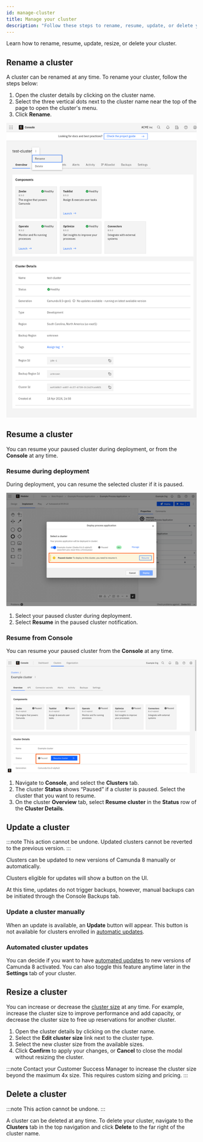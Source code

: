 ```yaml
---
id: manage-cluster
title: Manage your cluster
description: "Follow these steps to rename, resume, update, or delete your cluster."
---
```


Learn how to rename, resume, update, resize, or delete your cluster.

## Rename a cluster

A cluster can be renamed at any time. To rename your cluster, follow the steps below:

1. Open the cluster details by clicking on the cluster name.
2. Select the three vertical dots next to the cluster name near the top of the page to open the cluster's menu.
3. Click **Rename**.

![cluster-rename](./img/cluster-rename.png)

## Resume a cluster

You can resume your paused cluster during deployment, or from the **Console** at any time.

### Resume during deployment

During deployment, you can resume the selected cluster if it is paused.

![Resume a paused cluster during deployment](./img/cluster-resume-deploy.png)

1. Select your paused cluster during deployment.
1. Select **Resume** in the paused cluster notification.

### Resume from Console

You can resume your paused cluster from the **Console** at any time.

![Resume a paused cluster from the Console](./img/cluster-resume-console.png)

1. Navigate to **Console**, and select the **Clusters** tab.
1. The cluster **Status** shows “Paused” if a cluster is paused. Select the cluster that you want to resume.
1. On the cluster **Overview** tab, select **Resume cluster** in the **Status** row of the **Cluster Details**.

## Update a cluster

:::note
This action cannot be undone. Updated clusters cannot be reverted to the previous version.
:::

Clusters can be updated to new versions of Camunda 8 manually or automatically.

Clusters eligible for updates will show a button on the UI.

At this time, updates do not trigger backups, however, manual backups can be initiated through the Console Backups tab.

### Update a cluster manually

When an update is available, an **Update** button will appear. This button is not available for clusters enrolled in [automatic updates](/reference/auto-updates.md).

### Automated cluster updates

You can decide if you want to have [automated updates](/reference/auto-updates.md) to new versions of Camunda 8 activated. You can also toggle this feature anytime later in the **Settings** tab of your cluster.

## Resize a cluster

You can increase or decrease the [cluster size](/components/concepts/clusters.md#cluster-size) at any time. For example, increase the cluster size to improve performance and add capacity, or decrease the cluster size to free up reservations for another cluster.

1. Open the cluster details by clicking on the cluster name.
1. Select the **Edit cluster size** link next to the cluster type.
1. Select the new cluster size from the available sizes.
1. Click **Confirm** to apply your changes, or **Cancel** to close the modal without resizing the cluster.

:::note
Contact your Customer Success Manager to increase the cluster size beyond the maximum 4x size. This requires custom sizing and pricing.
:::

## Delete a cluster

:::note
This action cannot be undone.
:::

A cluster can be deleted at any time. To delete your cluster, navigate to the **Clusters** tab in the top navigation and click **Delete** to the far right of the cluster name.
